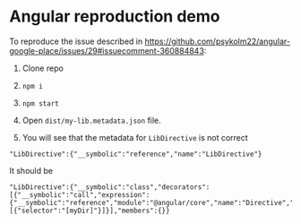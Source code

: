 # Angular reproduction demo

To reproduce the issue described in https://github.com/psykolm22/angular-google-place/issues/29#issuecomment-360884843:

1. Clone repo

2. `npm i`

3. `npm start`

4. Open `dist/my-lib.metadata.json` file.

5. You will see that the metadata for `LibDirective` is not correct

```
"LibDirective":{"__symbolic":"reference","name":"LibDirective"}
```
It should be

```
"LibDirective":{"__symbolic":"class","decorators":[{"__symbolic":"call","expression":{"__symbolic":"reference","module":"@angular/core","name":"Directive","line":2,"character":1},"arguments":[{"selector":"[myDir]"}]}],"members":{}}
```
